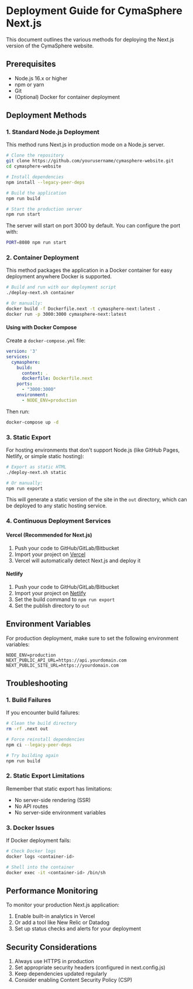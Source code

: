 # Deployment Guide for CymaSphere Next.js

This document outlines the various methods for deploying the Next.js version of the CymaSphere website.

## Prerequisites

- Node.js 16.x or higher
- npm or yarn
- Git
- (Optional) Docker for container deployment

## Deployment Methods

### 1. Standard Node.js Deployment

This method runs Next.js in production mode on a Node.js server.

```bash
# Clone the repository
git clone https://github.com/yourusername/cymasphere-website.git
cd cymasphere-website

# Install dependencies
npm install --legacy-peer-deps

# Build the application
npm run build

# Start the production server
npm run start
```

The server will start on port 3000 by default. You can configure the port with:

```bash
PORT=8080 npm run start
```

### 2. Container Deployment

This method packages the application in a Docker container for easy deployment anywhere Docker is supported.

```bash
# Build and run with our deployment script
./deploy-next.sh container

# Or manually:
docker build -f Dockerfile.next -t cymasphere-next:latest .
docker run -p 3000:3000 cymasphere-next:latest
```

#### Using with Docker Compose

Create a `docker-compose.yml` file:

```yaml
version: '3'
services:
  cymasphere:
    build:
      context: .
      dockerfile: Dockerfile.next
    ports:
      - "3000:3000"
    environment:
      - NODE_ENV=production
```

Then run:

```bash
docker-compose up -d
```

### 3. Static Export

For hosting environments that don't support Node.js (like GitHub Pages, Netlify, or simple static hosting):

```bash
# Export as static HTML
./deploy-next.sh static

# Or manually:
npm run export
```

This will generate a static version of the site in the `out` directory, which can be deployed to any static hosting service.

### 4. Continuous Deployment Services

#### Vercel (Recommended for Next.js)

1. Push your code to GitHub/GitLab/Bitbucket
2. Import your project on [Vercel](https://vercel.com)
3. Vercel will automatically detect Next.js and deploy it

#### Netlify

1. Push your code to GitHub/GitLab/Bitbucket
2. Import your project on [Netlify](https://netlify.com)
3. Set the build command to `npm run export`
4. Set the publish directory to `out`

## Environment Variables

For production deployment, make sure to set the following environment variables:

```
NODE_ENV=production
NEXT_PUBLIC_API_URL=https://api.yourdomain.com
NEXT_PUBLIC_SITE_URL=https://yourdomain.com
```

## Troubleshooting

### 1. Build Failures

If you encounter build failures:

```bash
# Clean the build directory
rm -rf .next out

# Force reinstall dependencies
npm ci --legacy-peer-deps

# Try building again
npm run build
```

### 2. Static Export Limitations

Remember that static export has limitations:

- No server-side rendering (SSR)
- No API routes
- No server-side environment variables

### 3. Docker Issues

If Docker deployment fails:

```bash
# Check Docker logs
docker logs <container-id>

# Shell into the container
docker exec -it <container-id> /bin/sh
```

## Performance Monitoring

To monitor your production Next.js application:

1. Enable built-in analytics in Vercel
2. Or add a tool like New Relic or Datadog
3. Set up status checks and alerts for your deployment

## Security Considerations

1. Always use HTTPS in production
2. Set appropriate security headers (configured in next.config.js)
3. Keep dependencies updated regularly
4. Consider enabling Content Security Policy (CSP) 
